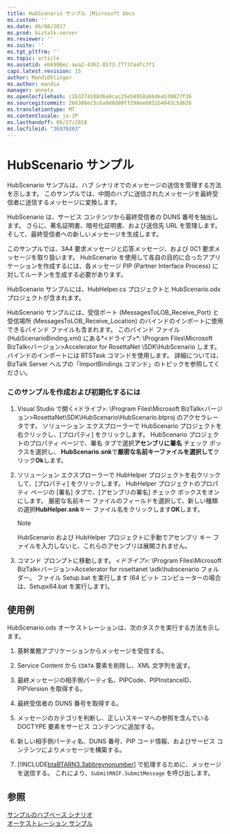 ```yaml
---
title: HubScenario サンプル |Microsoft Docs
ms.custom: ''
ms.date: 06/08/2017
ms.prod: biztalk-server
ms.reviewer: ''
ms.suite: ''
ms.tgt_pltfrm: ''
ms.topic: article
ms.assetid: eb6990ec-aea2-4362-8573-7f737a4fc7f1
caps.latest.revision: 15
author: MandiOhlinger
ms.author: mandia
manager: anneta
ms.openlocfilehash: c1b3274108d6a8cac25e58958a6bdea530027f36
ms.sourcegitcommit: 266308ec5c6a9d8d80ff298ee6051b4843c5d626
ms.translationtype: MT
ms.contentlocale: ja-JP
ms.lasthandoff: 06/27/2018
ms.locfileid: "36970203"
---
```

# <a name="hubscenario-sample"></a>HubScenario サンプル
HubScenario サンプルは、ハブ シナリオでのメッセージの送信を管理する方法を示します。 このサンプルでは、中間のハブに送信されたメッセージを最終受信者に送信するメッセージに変換します。  
  
 HubScenario は、サービス コンテンツから最終受信者の DUNS 番号を抽出します。 さらに、著名証明書、暗号化証明書、および送信先 URL を管理します。 そして、最終受信者への新しいメッセージを生成します。  
  
 このサンプルでは、3A4 要求メッセージと応答メッセージ、および 0C1 要求メッセージを取り扱います。 HubScenario を使用して各自の目的に合ったアプリケーションを作成するには、各メッセージ PIP (Partner Interface Process) に対してルーチンを生成する必要があります。  
  
 HubScenario サンプルには、HubHelper.cs プロジェクトと HubScenario.odx プロジェクトが含まれます。  
  
 HubScenario サンプルには、受信ポート (MessagesToLOB_Receive_Port) と受信場所 (MessagesToLOB_Receive_Location) のバインドのインポートに使用できるバインド ファイルも含まれます。 このバインド ファイル (HubScenarioBinding.xml) にある*\<ドライブ\>*: \Program Files\Microsoft BizTalk\<バージョン\>Accelerator for RosettaNet \SDK\HubScenario します。 バインドのインポートには BTSTask コマンドを使用します。 詳細については、BizTalk Server ヘルプの「ImportBindings コマンド」のトピックを参照してください。  
  
### <a name="to-build-and-initialize-this-sample"></a>このサンプルを作成および初期化するには  
  
1. Visual Studio で開く\<ドライブ\>: \Program Files\Microsoft BizTalk\<バージョン\>RosettaNet\SDK\HubScenario\HubScenario.btproj のアクセラレータです。 ソリューション エクスプローラーで HubScenario プロジェクトを右クリックし、[プロパティ] をクリックします。 HubScenario プロジェクトのプロパティ ページで、署名 タブで選択**アセンブリに署名** チェック ボックスを選択し、 **HubScenario.snk**で**厳密な名前キーファイルを選択して**クリック**Ok**します。  
  
2. ソリューション エクスプローラーで HubHelper プロジェクトを右クリックして、[プロパティ] をクリックします。 HubHelper プロジェクトのプロパティ ページの [署名] タブで、[アセンブリの署名] チェック ボックスをオンにします。 厳密な名前キー ファイルのフィールドを選択して、新しい種類の選択**HubHelper.snk**キー ファイル名をクリックします**OK**します。  
  
   > [!NOTE]
   >  HubScenario および HubHelper プロジェクトに手動でアセンブリ キー ファイルを入力しないと、これらのアセンブリは展開されません。  
  
3. コマンド プロンプトに移動します。 *\<ドライブ\>*: \Program Files\Microsoft BizTalk\<バージョン\>Accelerator for rosettanet \sdk\hubscenario フォルダー。 ファイル Setup.bat を実行します (64 ビット コンピューターの場合は、Setupx64.bat を実行します)。  
  
## <a name="demonstrates"></a>使用例  
 HubScenario.ods オーケストレーションは、次のタスクを実行する方法を示します。  
  
1. 基幹業務アプリケーションからメッセージを受信する。  
  
2. Service Content から `CDATA` 要素を削除し、XML 文字列を返す。  
  
3. 最終メッセージの相手側パーティ名、PIPCode、PIPInstanceID、PIPVersion を取得する。  
  
4. 最終受信者の DUNS 番号を取得する。  
  
5. メッセージのカテゴリを判断し、正しいスキーマへの参照を含んでいる DOCTYPE 要素をサービス コンテンツに追加する。  
  
6. 新しい相手側パーティ名、DUNS 番号、PIP コード情報、およびサービス コンテンツによりメッセージを構築する。  
  
7. [!INCLUDE[btaBTARN3.3abbrevnonumber](../../includes/btabtarn3-3abbrevnonumber-md.md)] で処理するために、メッセージを送信する。 これにより、`SubmitRNIF.SubmitMessage` を呼び出します。  
  
## <a name="see-also"></a>参照  
 [サンプルのハブベース シナリオ](../../adapters-and-accelerators/accelerator-rosettanet/sample-hub-based-scenario.md)   
 [オーケストレーション サンプル](../../adapters-and-accelerators/accelerator-rosettanet/orchestration-samples.md)